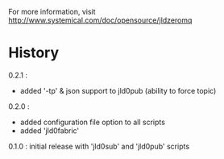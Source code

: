 For more information, visit http://www.systemical.com/doc/opensource/jldzeromq


History
=======

0.2.1 :

* added '-tp' & json support to jld0pub (ability to force topic)

0.2.0 :

* added configuration file option to all scripts
* added 'jld0fabric'

0.1.0 : initial release with 'jld0sub' and 'jld0pub' scripts
